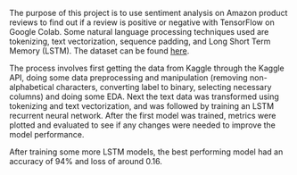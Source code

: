 The purpose of this project is to use sentiment analysis on Amazon product reviews to find out if a review is positive or negative with TensorFlow on Google Colab. Some natural language processing techniques used are tokenizing, text vectorization, sequence padding, and Long Short Term Memory (LSTM). The dataset can be found [here](https://www.kaggle.com/datasets/arhamrumi/amazon-product-reviews).

The process involves first getting the data from Kaggle through the Kaggle API, doing some data preprocessing and manipulation (removing non-alphabetical characters, converting label to binary, selecting necessary columns) and doing some EDA. Next the text data was transformed using tokenizing and text vectorization, and was followed by training an LSTM recurrent neural network. After the first model was trained, metrics were plotted and evaluated to see if any changes were needed to improve the model performance. 

After training some more LSTM models, the best performing model had an accuracy of 94% and loss of around 0.16.
